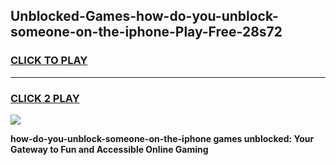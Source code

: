 
## Unblocked-Games-how-do-you-unblock-someone-on-the-iphone-Play-Free-28s72
<h3>
<a href="https://premium76.site?title=how-do-you-unblock-someone-on-the-iphone&ref=23A">CLICK TO PLAY</a></h3>
<hr>

<h3>
<a href="https://premium76.site?title=how-do-you-unblock-someone-on-the-iphone&ref=23A">CLICK 2 PLAY</a>
  
</h3>

<a href="https://premium76.site?title=how-do-you-unblock-someone-on-the-iphone&ref=23A"><img src="https://clearcache.store/games.png"></a>


**how-do-you-unblock-someone-on-the-iphone games unblocked: Your Gateway to Fun and Accessible Online Gaming**
